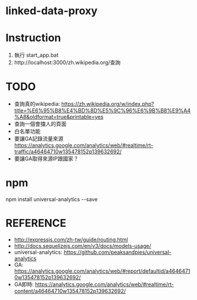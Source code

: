 # linked-data-proxy

# Instruction

1. 執行 start_app.bat
2. http://localhost:3000/zh.wikipedia.org/查詢

# TODO
- 查詢真的wikipedia: https://zh.wikipedia.org/w/index.php?title=%E6%95%B8%E4%BD%8D%E5%9C%96%E6%9B%B8%E9%A4%A8&oldformat=true&printable=yes
- 查詢一個會擋人的頁面
- 白名單功能
- 要讓GA記錄流量來源 https://analytics.google.com/analytics/web/#realtime/rt-traffic/a46464710w135478152p139632692/
- 要讓GA取得來源IP跟國家？

# npm
npm install universal-analytics --save

# REFERENCE

- http://expressjs.com/zh-tw/guide/routing.html
- http://docs.sequelizejs.com/en/v3/docs/models-usage/
- universal-analytics: https://github.com/peaksandpies/universal-analytics
- GA: https://analytics.google.com/analytics/web/#report/defaultid/a46464710w135478152p139632692/
- GA即時: https://analytics.google.com/analytics/web/#realtime/rt-content/a46464710w135478152p139632692/